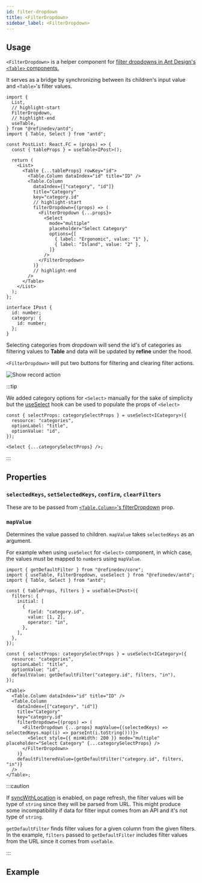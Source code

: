 ```yaml
---
id: filter-dropdown
title: <FilterDropdown>
sidebar_label: <FilterDropdown>
---
```


## Usage

`<FilterDropdown>` is a helper component for [filter dropdowns in Ant Design's `<Table>` components.](https://ant.design/components/table/#components-table-demo-custom-filter-panel)

It serves as a bridge by synchronizing between its children's input value and `<Table>`'s filter values.

```tsx title="components/pages/postList.tsx"
import {
  List,
  // highlight-start
  FilterDropdown,
  // highlight-end
  useTable,
} from "@refinedev/antd";
import { Table, Select } from "antd";

const PostList: React.FC = (props) => {
  const { tableProps } = useTable<IPost>();

  return (
    <List>
      <Table {...tableProps} rowKey="id">
        <Table.Column dataIndex="id" title="ID" />
        <Table.Column
          dataIndex={["category", "id"]}
          title="Category"
          key="category.id"
          // highlight-start
          filterDropdown={(props) => (
            <FilterDropdown {...props}>
              <Select
                mode="multiple"
                placeholder="Select Category"
                options={[
                  { label: "Ergonomic", value: "1" },
                  { label: "Island", value: "2" },
                ]}
              />
            </FilterDropdown>
          )}
          // highlight-end
        />
      </Table>
    </List>
  );
};

interface IPost {
  id: number;
  category: {
    id: number;
  };
}
```

Selecting categories from dropdown will send the id's of categories as filtering values to **Table** and data will be updated by **refine** under the hood.

`<FilterDropdown>` will put two buttons for filtering and clearing filter actions.

<img src="https://refine.ams3.cdn.digitaloceanspaces.com/website/static/img/category_filter-dropdown.png" alt="Show record action" />

<br/>

:::tip

We added category options for `<Select>` manually for the sake of simplicity but the [useSelect](/docs/api-reference/antd/hooks/field/useSelect/) hook can be used to populate the props of `<Select>`

```tsx
const { selectProps: categorySelectProps } = useSelect<ICategory>({
  resource: "categories",
  optionLabel: "title",
  optionValue: "id",
});

<Select {...categorySelectProps} />;
```

:::

## Properties

### `selectedKeys`, `setSelectedKeys`, `confirm`, `clearFilters`

These are to be passed from [`<Table.Column>`'s filterDropdown](https://ant.design/components/table/#Column) prop.

### `mapValue`

Determines the value passed to children. `mapValue` takes `selectedKeys` as an argument.

For example when using `useSelect` for `<Select>` component, in which case, the values must be mapped to `number`s using `mapValue`.

```tsx
import { getDefaultFilter } from "@refinedev/core";
import { useTable, FilterDropdown, useSelect } from "@refinedev/antd";
import { Table, Select } from "antd";

const { tableProps, filters } = useTable<IPost>({
  filters: {
    initial: [
      {
        field: "category.id",
        value: [1, 2],
        operator: "in",
      },
    ],
  },
});

const { selectProps: categorySelectProps } = useSelect<ICategory>({
  resource: "categories",
  optionLabel: "title",
  optionValue: "id",
  defaultValue: getDefaultFilter("category.id", filters, "in"),
});

<Table>
  <Table.Column dataIndex="id" title="ID" />
  <Table.Column
    dataIndex={["category", "id"]}
    title="Category"
    key="category.id"
    filterDropdown={(props) => (
      <FilterDropdown {...props} mapValue={(selectedKeys) => selectedKeys.map((i) => parseInt(i.toString()))}>
        <Select style={{ minWidth: 200 }} mode="multiple" placeholder="Select Category" {...categorySelectProps} />
      </FilterDropdown>
    )}
    defaultFilteredValue={getDefaultFilter("category.id", filters, "in")}
  />
</Table>;
```

:::caution

If [syncWithLocation](/api-reference/core/components/refine-config.md#syncwithlocation) is enabled, on page refresh, the filter values will be type of `string` since they will be parsed from URL. This might produce some incompatibility if data for filter input comes from an API and it's not type of `string`.

`getDefaultFilter` finds filter values for a given column from the given filters. In the example, `filters` passed to `getDefaultFilter` includes filter values from the URL since it comes from `useTable`.

:::

<PropsTable module="@refinedev/antd/FilterDropdown"/>

## Example

<CodeSandboxExample path="table-antd-use-table" />
